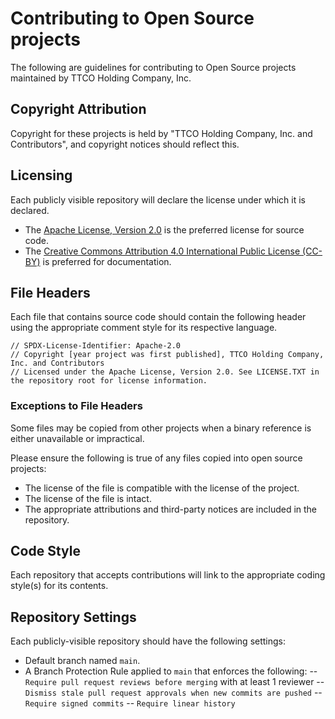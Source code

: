 # Contributing to Open Source projects

The following are guidelines for contributing to Open Source projects maintained by TTCO Holding Company, Inc.

## Copyright Attribution

Copyright for these projects is held by "TTCO Holding Company, Inc. and Contributors", and copyright notices should reflect this.

## Licensing

Each publicly visible repository will declare the license under which it is declared.
- The [Apache License, Version 2.0](https://opensource.org/licenses/Apache-2.0) is the preferred license for source code.
- The [Creative Commons Attribution 4.0 International Public License (CC-BY)](https://creativecommons.org/licenses/by/4.0/) is preferred for documentation.

## File Headers

Each file that contains source code should contain the following header using the appropriate comment style for its respective language.

````
// SPDX-License-Identifier: Apache-2.0
// Copyright [year project was first published], TTCO Holding Company, Inc. and Contributors
// Licensed under the Apache License, Version 2.0. See LICENSE.TXT in the repository root for license information.
````

### Exceptions to File Headers
Some files may be copied from other projects when a binary reference is either unavailable or impractical.

Please ensure the following is true of any files copied into open source projects:
- The license of the file is compatible with the license of the project.
- The license of the file is intact.
- The appropriate attributions and third-party notices are included in the repository.

## Code Style

Each repository that accepts contributions will link to the appropriate coding style(s) for its contents.

## Repository Settings

Each publicly-visible repository should have the following settings:
- Default branch named `main`.
- A Branch Protection Rule applied to `main` that enforces the following:
-- `Require pull request reviews before merging` with at least 1 reviewer
-- `Dismiss stale pull request approvals when new commits are pushed`
-- `Require signed commits`
-- `Require linear history`